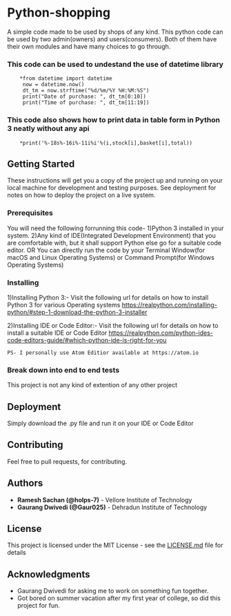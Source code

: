 # Python-shopping

A simple code made to be used by shops of any kind. This python code can be used by two admin(owners) and users(consumers).
Both of them have their own modules and have many choices to go through.


### This code can be used to undestand the use of datetime library
        *from datetime import datetime
         now = datetime.now()
         dt_tm = now.strftime("%d/%m/%Y %H:%M:%S")
         print("Date of purchase: ", dt_tm[0:10])
         print("Time of purchase: ", dt_tm[11:19])


### This code also shows how to print data in table form in Python 3 neatly without any api
        *print('%-18s%-16i%-11i%i'%(i,stock[i],basket[i],total))


## Getting Started

These instructions will get you a copy of the project up and running on your local machine for development and testing purposes. See deployment for notes on how to deploy the project on a live system.


### Prerequisites

You will need the following forrunning this code-
    1)Python 3 installed in your system.
    2)Any kind of IDE(Integrated Development Environment) that you are comfortable with, but it shall support Python else go          for a suitable code editor.
                                                          OR
      You can directly run the code by your Terminal Window(for macOS and Linux Operating Systems) or Command Prompt(for              Windows Operating Systems)


### Installing

1)Installing Python 3:- Visit the following url for details on how to install Python 3 for various Operating systems                                    https://realpython.com/installing-python/#step-1-download-the-python-3-installer

2)Installing IDE or Code Editor:- Visit the following url for details on how to install a suitable IDE or Code Editor                                            https://realpython.com/python-ides-code-editors-guide/#which-python-ide-is-right-for-you

        
    PS- I personally use Atom Editior available at https://atom.io


### Break down into end to end tests

This project is not any kind of extention of any other project


## Deployment

Simply download the .py file and run it on your IDE or Code Editor


## Contributing

Feel free to pull requests, for contributing.


## Authors

  * **Ramesh Sachan (@holps-7)** - Vellore Institute of Technology
  * **Gaurang Dwivedi (@Gaur025)** - Dehradun Institute of Technology

## License

This project is licensed under the MIT License - see the [LICENSE.md](LICENSE.md) file for details

## Acknowledgments

* Gaurang Dwivedi for asking me to work on something fun together.
* Got bored on summer vacation after my first year of college, so did this project for fun.
